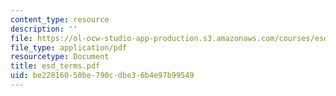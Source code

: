```yaml
---
content_type: resource
description: ''
file: https://ol-ocw-studio-app-production.s3.amazonaws.com/courses/esd-342-advanced-system-architecture-spring-2006/be22816050be790cdbe36b4e97b99549_esd_terms.pdf
file_type: application/pdf
resourcetype: Document
title: esd_terms.pdf
uid: be228160-50be-790c-dbe3-6b4e97b99549
---
```

